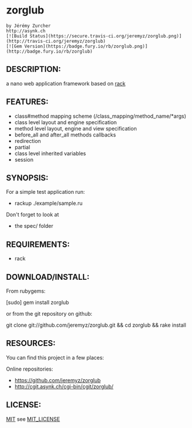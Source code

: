 # zorglub
    by Jérémy Zurcher
    http://asynk.ch
    [![Build Status](https://secure.travis-ci.org/jeremyz/zorglub.png)](http://travis-ci.org/jeremyz/zorglub)
    [![Gem Version](https://badge.fury.io/rb/zorglub.png)](http://badge.fury.io/rb/zorglub)

## DESCRIPTION:

a nano web application framework based on [rack](http://rack.rubyforge.org/)

## FEATURES:

* class#method mapping scheme (/class_mapping/method_name/*args)
* class level layout and engine specification
* method level layout, engine and view specification
* before_all and after_all methods callbacks
* redirection
* partial
* class level inherited variables
* session

## SYNOPSIS:

For a simple test application run:
* rackup ./example/sample.ru

Don't forget to look at
* the spec/ folder

## REQUIREMENTS:

* rack

## DOWNLOAD/INSTALL:

From rubygems:

  [sudo] gem install zorglub

or from the git repository on github:

git clone git://github.com/jeremyz/zorglub.git && cd zorglub && rake install

## RESOURCES:

You can find this project in a few places:

Online repositories:

* https://github.com/jeremyz/zorglub
* http://cgit.asynk.ch/cgi-bin/cgit/zorglub/

## LICENSE:

[MIT](http://www.opensource.org/licenses/MIT) see [MIT_LICENSE](https://github.com/jeremyz/zorglub/blob/master/MIT-LICENSE)


